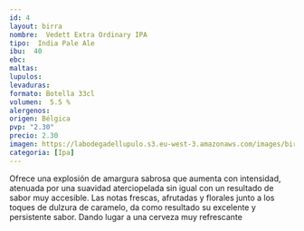 ```yaml
---
id: 4
layout: birra
nombre:  Vedett Extra Ordinary IPA
tipo:  India Pale Ale
ibu:  40
ebc:
maltas: 
lupulos: 
levaduras: 
formato: Botella 33cl
volumen:  5.5 %
alergenos: 
origen: Bélgica
pvp: "2.30"
precio: 2.30
imagen: https://labodegadellupulo.s3.eu-west-3.amazonaws.com/images/birras/vedettipa.jpg 
categoria: [Ipa]
---
```

Ofrece una explosión de amargura sabrosa que aumenta con intensidad, atenuada por una suavidad aterciopelada sin igual con un resultado de sabor muy accesible. Las notas frescas, afrutadas y florales junto a los toques de dulzura de caramelo, da como resultado su excelente y persistente sabor. Dando lugar a una cerveza muy refrescante











